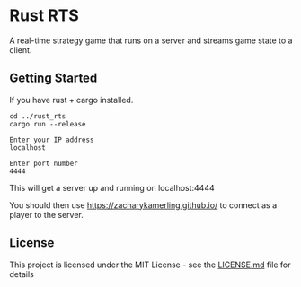 # Rust RTS

A real-time strategy game that runs on a server and streams game state to a client.

## Getting Started

If you have rust + cargo installed.

```
cd ../rust_rts
cargo run --release

Enter your IP address
localhost

Enter port number
4444
```

This will get a server up and running on localhost:4444

You should then use https://zacharykamerling.github.io/  to connect as a player to the server.

## License

This project is licensed under the MIT License - see the [LICENSE.md](LICENSE.md) file for details
